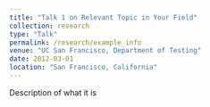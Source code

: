 ```yaml
---
title: "Talk 1 on Relevant Topic in Your Field"
collection: research
type: "Talk"
permalink: /research/example_info
venue: "UC San Francisco, Department of Testing"
date: 2012-03-01
location: "San Francisco, California"
---
```


Description of what it is
